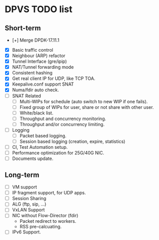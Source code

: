 DPVS TODO list
==============

Short-term
----------

* [+] Merge DPDK-17.11.1
* [x] Basic traffic control
* [x] Neighbour (ARP) refactor
* [x] Tunnel Interface (gre/ipip)
* [x] NAT/Tunnel forwarding mode
* [x] Consistent hashing
* [x] Get real client IP for UDP, like TCP TOA.
* [x] Keepalive.conf support SNAT
* [x] Numa/fdir auto check.
* [ ] SNAT Related
    - [ ] Multi-WIPs for schedule (auto switch to new WIP if one fails).
    - [ ] Fixed group of WIPs for user, share or not share with other user.
    - [ ] White/black list.
    - [ ] Throughput and concurrency monitoring.
    - [ ] Throughput and/or concurrency limiting.
* [ ] Logging
    - [ ] Packet based logging.
    - [ ] Session based logging (creation, expire, statistics)
* [ ] CI, Test Automation setup.
* [ ] Performance optimization for 25G/40G NIC.
* [ ] Documents update.

Long-term
---------

* [ ] VM support
* [ ] IP fragment support, for UDP apps.
* [ ] Session Sharing
* [ ] ALG (ftp, sip, ...)
* [ ] VxLAN Support
* [ ] NIC without Flow-Director (fdir)
  - Packet redirect to workers.
  - RSS pre-calcuating.
* [ ] IPv6 Support.
